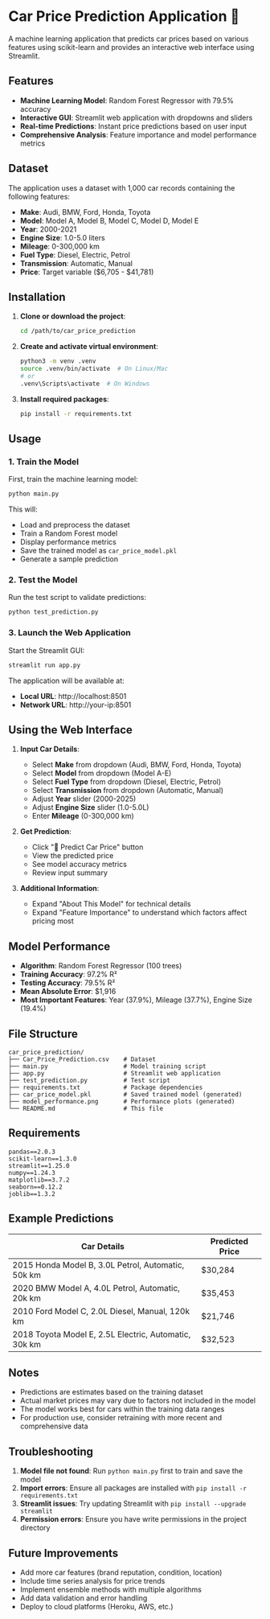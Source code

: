 # Car Price Prediction Application 🚗

A machine learning application that predicts car prices based on various features using scikit-learn and provides an interactive web interface using Streamlit.

## Features

- **Machine Learning Model**: Random Forest Regressor with 79.5% accuracy
- **Interactive GUI**: Streamlit web application with dropdowns and sliders
- **Real-time Predictions**: Instant price predictions based on user input
- **Comprehensive Analysis**: Feature importance and model performance metrics

## Dataset

The application uses a dataset with 1,000 car records containing the following features:
- **Make**: Audi, BMW, Ford, Honda, Toyota
- **Model**: Model A, Model B, Model C, Model D, Model E
- **Year**: 2000-2021
- **Engine Size**: 1.0-5.0 liters
- **Mileage**: 0-300,000 km
- **Fuel Type**: Diesel, Electric, Petrol
- **Transmission**: Automatic, Manual
- **Price**: Target variable ($6,705 - $41,781)

## Installation

1. **Clone or download the project**:
   ```bash
   cd /path/to/car_price_prediction
   ```

2. **Create and activate virtual environment**:
   ```bash
   python3 -m venv .venv
   source .venv/bin/activate  # On Linux/Mac
   # or
   .venv\Scripts\activate  # On Windows
   ```

3. **Install required packages**:
   ```bash
   pip install -r requirements.txt
   ```

## Usage

### 1. Train the Model

First, train the machine learning model:

```bash
python main.py
```

This will:
- Load and preprocess the dataset
- Train a Random Forest model
- Display performance metrics
- Save the trained model as `car_price_model.pkl`
- Generate a sample prediction

### 2. Test the Model

Run the test script to validate predictions:

```bash
python test_prediction.py
```

### 3. Launch the Web Application

Start the Streamlit GUI:

```bash
streamlit run app.py
```

The application will be available at:
- **Local URL**: http://localhost:8501
- **Network URL**: http://your-ip:8501

## Using the Web Interface

1. **Input Car Details**:
   - Select **Make** from dropdown (Audi, BMW, Ford, Honda, Toyota)
   - Select **Model** from dropdown (Model A-E)
   - Select **Fuel Type** from dropdown (Diesel, Electric, Petrol)
   - Select **Transmission** from dropdown (Automatic, Manual)
   - Adjust **Year** slider (2000-2025)
   - Adjust **Engine Size** slider (1.0-5.0L)
   - Enter **Mileage** (0-300,000 km)

2. **Get Prediction**:
   - Click "🔮 Predict Car Price" button
   - View the predicted price
   - See model accuracy metrics
   - Review input summary

3. **Additional Information**:
   - Expand "About This Model" for technical details
   - Expand "Feature Importance" to understand which factors affect pricing most

## Model Performance

- **Algorithm**: Random Forest Regressor (100 trees)
- **Training Accuracy**: 97.2% R²
- **Testing Accuracy**: 79.5% R²
- **Mean Absolute Error**: $1,916
- **Most Important Features**: Year (37.9%), Mileage (37.7%), Engine Size (19.4%)

## File Structure

```
car_price_prediction/
├── Car_Price_Prediction.csv    # Dataset
├── main.py                     # Model training script
├── app.py                      # Streamlit web application
├── test_prediction.py          # Test script
├── requirements.txt            # Package dependencies
├── car_price_model.pkl         # Saved trained model (generated)
├── model_performance.png       # Performance plots (generated)
└── README.md                   # This file
```

## Requirements

```
pandas==2.0.3
scikit-learn==1.3.0
streamlit==1.25.0
numpy==1.24.3
matplotlib==3.7.2
seaborn==0.12.2
joblib==1.3.2
```

## Example Predictions

| Car Details | Predicted Price |
|-------------|----------------|
| 2015 Honda Model B, 3.0L Petrol, Automatic, 50k km | $30,284 |
| 2020 BMW Model A, 4.0L Petrol, Automatic, 20k km | $35,453 |
| 2010 Ford Model C, 2.0L Diesel, Manual, 120k km | $21,746 |
| 2018 Toyota Model E, 2.5L Electric, Automatic, 30k km | $32,523 |

## Notes

- Predictions are estimates based on the training dataset
- Actual market prices may vary due to factors not included in the model
- The model works best for cars within the training data ranges
- For production use, consider retraining with more recent and comprehensive data

## Troubleshooting

1. **Model file not found**: Run `python main.py` first to train and save the model
2. **Import errors**: Ensure all packages are installed with `pip install -r requirements.txt`
3. **Streamlit issues**: Try updating Streamlit with `pip install --upgrade streamlit`
4. **Permission errors**: Ensure you have write permissions in the project directory

## Future Improvements

- Add more car features (brand reputation, condition, location)
- Include time series analysis for price trends
- Implement ensemble methods with multiple algorithms
- Add data validation and error handling
- Deploy to cloud platforms (Heroku, AWS, etc.)
